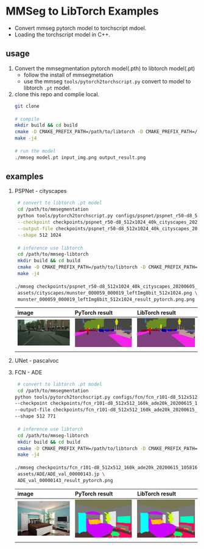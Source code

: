# MMSeg to LibTorch Examples 

- Convert mmseg pytorch model to torchscript mdoel. 
- Loading the torchscript model in C++.

## usage
1. Convert the mmsegmentation pytorch model(.pth) to libtorch model(.pt)
    - follow the install of mmsegmetation
    - use the mmseg `tools/pytorch2torchscript.py` convert to model to libtorch `.pt` model.
2. clone this repo and complie local.
    ``` bash
    git clone 

    # compile 
    mkdir build && cd build
    cmake -D CMAKE_PREFIX_PATH=/path/to/libtorch -D CMAKE_PREFIX_PATH=/path/to/opencv ..
    make -j4

    # run the model 
    ./mmseg model.pt input_img.png output_result.png
    ```

## examples
1. PSPNet - cityscapes
   ``` bash
    # convert to libtorch .pt model
    cd /path/to/mmsegmentation
    python tools/pytorch2torchscript.py configs/pspnet/pspnet_r50-d8_512x1024_40k_cityscapes.py \
    --checkpoint checkpoints/pspnet_r50-d8_512x1024_40k_cityscapes_20200605_003338-2966598c.pth \
    --output-file checkpoints/pspnet_r50-d8_512x1024_40k_cityscapes_20200605_003338-2966598c.pt \
    --shape 512 1024
    
    # inference use libtorch
    cd /path/to/mmseg-libtorch
    mkdir build && cd build
    cmake -D CMAKE_PREFIX_PATH=/path/to/libtorch -D CMAKE_PREFIX_PATH=/path/to/opencv ..
    make -j4

   ./mmseg checkpoints/pspnet_r50-d8_512x1024_40k_cityscapes_20200605_003338-2966598c.pt \
    assets/cityscapes/munster_000059_000019_leftImg8bit_512x1024.png \
    munster_000059_000019_leftImg8bit_512x1024_result_pytorch.png.png
   ```
   
   | image                               | PyTorch result                      | LibTorch result                     |
   |-------------------------------------|-------------------------------------|-------------------------------------|
   | ![](assets/cityscapes/munster_000059_000019_leftImg8bit_512x1024.png) | ![](assets/cityscapes/munster_000059_000019_leftImg8bit_512x1024_result_pytorch.png) | ![](assets/cityscapes/munster_000059_000019_leftImg8bit_512x1024_result_libtorch.png) |
   |                                     |                                     |                                     |



2. UNet - pascalvoc

3. FCN - ADE
   ``` bash
    # convert to libtorch .pt model
    cd /path/to/mmsegmentation
   python tools/pytorch2torchscript.py configs/fcn/fcn_r101-d8_512x512_160k_ade20k.py \
   --checkpoint checkpoints/fcn_r101-d8_512x512_160k_ade20k_20200615_105816-fd192bd5.pth \
   --output-file checkpoints/fcn_r101-d8_512x512_160k_ade20k_20200615_105816-fd192bd5.pt \
   --shape 512 771
    
    # inference use libtorch
    cd /path/to/mmseg-libtorch
    mkdir build && cd build
    cmake -D CMAKE_PREFIX_PATH=/path/to/libtorch -D CMAKE_PREFIX_PATH=/path/to/opencv ..
    make -j4

   ./mmseg checkpoints/fcn_r101-d8_512x512_160k_ade20k_20200615_105816-fd192bd5.pt \
    assets/ADE/ADE_val_00000143.jp \
    ADE_val_00000143_result_pytorch.png
   ```
   
   | image                               | PyTorch result                      | LibTorch result                     |
   |-------------------------------------|-------------------------------------|-------------------------------------|
   | ![](assets/ADE/ADE_val_00000143.jpg) | ![](assets/ADE/ADE_val_00000143_result_pytorch.png) | ![](assets/ADE/ADE_val_00000143_result_libtorch.png) |
   |                                     |                                     |                                     |
